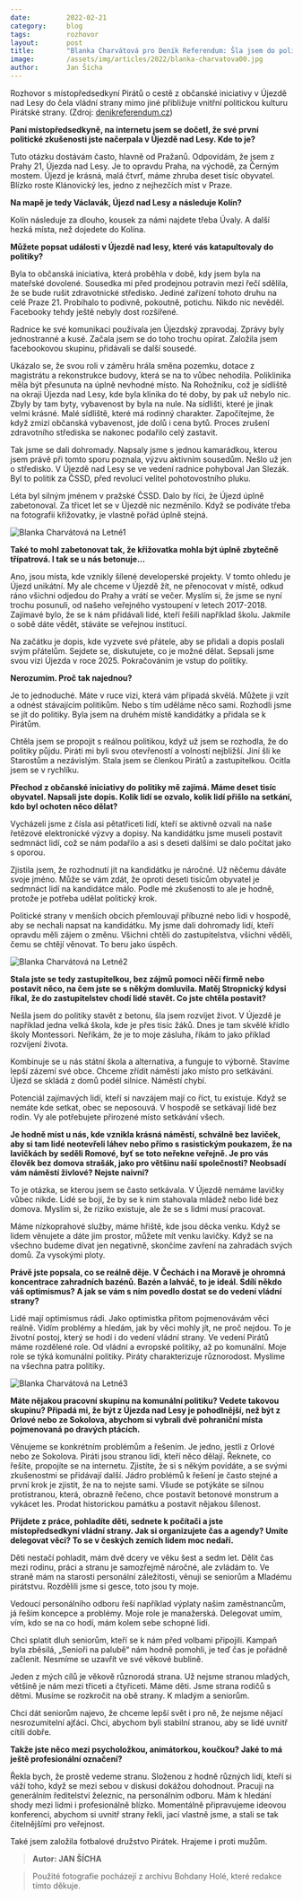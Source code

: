 ```yaml
---
date:         2022-02-21
category:     blog
tags:         rozhovor
layout:       post
title:        "Blanka Charvátová pro Deník Referendum: Šla jsem do politiky rozvíjet život, ne stavět z betonu"
image:        /assets/img/articles/2022/blanka-charvatova00.jpg
author:       Jan Šícha
---
```


Rozhovor s místopředsedkyní Pirátů o cestě z občanské iniciativy v Újezdě nad Lesy do čela vládní strany mimo jiné přibližuje vnitřní politickou kulturu Pirátské strany. (Zdroj: [denikreferendum.cz](https://denikreferendum.cz/clanek/33686-blanka-charvatova-sla-jsem-do-politiky-rozvijet-zivot-ne-stavet-z-betonu?fbclid=IwAR2cPlvjT4QkVoxdjcaFNyrYgj7W0rEa4UVTPBTqLWm-d54RSC2dmjyls8Y))

**Paní místopředsedkyně, na internetu jsem se dočetl, že své první politické zkušenosti jste načerpala v Újezdě nad Lesy. Kde to je?**

Tuto otázku dostávám často, hlavně od Pražanů. Odpovídám, že jsem z Prahy 21, Újezda nad Lesy. Je to opravdu Praha, na východě, za Černým mostem. Újezd je krásná, malá čtvrť, máme zhruba deset tisíc obyvatel. Blízko roste Klánovický les, jedno z nejhezčích míst v Praze.

**Na mapě je tedy Václavák, Újezd nad Lesy a následuje Kolín?**

Kolín následuje za dlouho, kousek za námi najdete třeba Úvaly. A další hezká místa, než dojedete do Kolína.

**Můžete popsat události v Újezdě nad lesy, které vás katapultovaly do politiky?**

Byla to občanská iniciativa, která proběhla v době, kdy jsem byla na mateřské dovolené. Sousedka mi před prodejnou potravin mezi řečí sdělila, že se bude rušit zdravotnické středisko. Jediné zařízení tohoto druhu na celé Praze 21. Probíhalo to podivně, pokoutně, potichu. Nikdo nic nevěděl. Facebooky tehdy ještě nebyly dost rozšířené.

Radnice ke své komunikaci používala jen Újezdský zpravodaj. Zprávy byly jednostranné a kusé. Začala jsem se do toho trochu opírat. Založila jsem facebookovou skupinu, přidávali se další sousedé.

Ukázalo se, že svou roli v záměru hrála směna pozemku, dotace z magistrátu a rekonstrukce budovy, která se na to vůbec nehodila. Poliklinika měla být přesunuta na úplně nevhodné místo. Na Rohožníku, což je sídliště na okraji Újezda nad Lesy, kde byla klinika do té doby, by pak už nebylo nic. Zbyly by tam byty, vybavenost by byla na nule.
Na sídlišti, které je jinak velmi krásné. Malé sídliště, které má rodinný charakter. Započítejme, že když zmizí občanská vybavenost, jde dolů i cena bytů. Proces zrušení zdravotního střediska se nakonec podařilo celý zastavit.

Tak jsme se dali dohromady. Napsaly jsme s jednou kamarádkou, kterou jsem právě při tomto sporu poznala, výzvu aktivním sousedům. Nešlo už jen o středisko. V Újezdě nad Lesy se ve vedení radnice pohyboval Jan Slezák. Byl to politik za ČSSD, před revolucí velitel pohotovostního pluku.

Léta byl silným jménem v pražské ČSSD. Dalo by říci, že Újezd úplně zabetonoval. Za třicet let se v Újezdě nic nezměnilo. Když se podíváte třeba na fotografii křižovatky, je vlastně pořád úplně stejná.

![Blanka Charvátová na Letné1](https://pirati.cz/assets/img/articles/2022/blanka-charvatova-letna3.jpg)

**Také to mohl zabetonovat tak, že křižovatka mohla být úplně zbytečně třípatrová. I tak se u nás betonuje…**

Ano, jsou místa, kde vznikly šílené developerské projekty. V tomto ohledu je Újezd unikátní. My ale chceme v Újezdě žít, ne přenocovat v místě, odkud ráno všichni odjedou do Prahy a vrátí se večer. Myslím si, že jsme se nyní trochu posunuli, od našeho veřejného vystoupení v letech 2017-2018. Zajímavé bylo, že se k nám přidávali lidé, kteří řešili například školu. Jakmile o sobě dáte vědět, stáváte se veřejnou institucí.

Na začátku je dopis, kde vyzvete své přátele, aby se přidali a dopis poslali svým přátelům. Sejdete se, diskutujete, co je možné dělat. Sepsali jsme svou vizi Újezda v roce 2025. Pokračováním je vstup do politiky.

**Nerozumím. Proč tak najednou?**

Je to jednoduché. Máte v ruce vizi, která vám připadá skvělá. Můžete ji vzít a odnést stávajícím politikům. Nebo s tím uděláme něco sami. Rozhodli jsme se jít do politiky. Byla jsem na druhém místě kandidátky a přidala se k Pirátům.

Chtěla jsem se propojit s reálnou politikou, když už jsem se rozhodla, že do politiky půjdu. Piráti mi byli svou otevřeností a volností nejbližší. Jiní šli ke Starostům a nezávislým. Stala jsem se členkou Pirátů a zastupitelkou. Ocitla jsem se v rychlíku.

**Přechod z občanské iniciativy do politiky mě zajímá. Máme deset tisíc obyvatel. Napsali jste dopis. Kolik lidí se ozvalo, kolik lidí přišlo na setkání, kdo byl ochoten něco dělat?**

Vycházeli jsme z čísla asi pětatřiceti lidí, kteří se aktivně ozvali na naše řetězové elektronické výzvy a dopisy. Na kandidátku jsme museli postavit sedmnáct lidí, což se nám podařilo a asi s deseti dalšími se dalo počítat jako s oporou.

Zjistila jsem, že rozhodnutí jít na kandidátku je náročné. Už něčemu dáváte svoje jméno. Může se vám zdát, že oproti deseti tisícům obyvatel je sedmnáct lidí na kandidátce málo. Podle mé zkušenosti to ale je hodně, protože je potřeba udělat politický krok.

Politické strany v menších obcích přemlouvají příbuzné nebo lidi v hospodě, aby se nechali napsat na kandidátku. My jsme dali dohromady lidí, kteří opravdu měli zájem o změnu. Všichni chtěli do zastupitelstva, všichni věděli, čemu se chtějí věnovat. To beru jako úspěch.

![Blanka Charvátová na Letné2](https://pirati.cz/assets/img/articles/2022/blanka-charvatova-letna2.jpg)

**Stala jste se tedy zastupitelkou, bez zájmů pomoci něčí firmě nebo postavit něco, na čem jste se s někým domluvila. Matěj Stropnický kdysi říkal, že do zastupitelstev chodí lidé stavět. Co jste chtěla postavit?**

Nešla jsem do politiky stavět z betonu, šla jsem rozvíjet život. V Újezdě je například jedna velká škola, kde je přes tisíc žáků. Dnes je tam skvělé křídlo školy Montessori. Neříkám, že je to moje zásluha, říkám to jako příklad rozvíjení života.

Kombinuje se u nás státní škola a alternativa, a funguje to výborně. Stavíme lepší zázemí své obce. Chceme zřídit náměstí jako místo pro setkávání. Újezd se skládá z domů podél silnice. Náměstí chybí.

Potenciál zajímavých lidí, kteří si navzájem mají co říct, tu existuje. Když se nemáte kde setkat, obec se neposouvá. V hospodě se setkávají lidé bez rodin. Vy ale potřebujete přirozené místo setkávání všech.

**Je hodně míst u nás, kde vznikla krásná náměstí, schválně bez laviček, aby si tam lidé neotevřeli láhev nebo přímo s rasistickým poukazem, že na lavičkách by seděli Romové, byť se toto neřekne veřejně. Je pro vás člověk bez domova strašák, jako pro většinu naší společnosti? Neobsadí vám náměstí živlové? Nejste naivní?**

To je otázka, se kterou jsem se často setkávala. V Újezdě nemáme lavičky vůbec nikde. Lidé se bojí, že by se k nim stahovala mládež nebo lidé bez domova. Myslím si, že riziko existuje, ale že se s lidmi musí pracovat.

Máme nízkoprahové služby, máme hřiště, kde jsou děcka venku. Když se lidem věnujete a dáte jim prostor, můžete mít venku lavičky. Když se na všechno budeme dívat jen negativně, skončíme zavření na zahradách svých domů. Za vysokými ploty.

**Právě jste popsala, co se reálně děje. V Čechách i na Moravě je ohromná koncentrace zahradních bazénů. Bazén a lahváč, to je ideál. Sdílí někdo váš optimismus? A jak se vám s ním povedlo dostat se do vedení vládní strany?**

Lidé mají optimismus rádi. Jako optimistka přitom pojmenovávám věci reálně. Vidím problémy a hledám, jak by věci mohly jít, ne proč nejdou. To je životní postoj, který se hodí i do vedení vládní strany. Ve vedení Pirátů máme rozdělené role. Od vládní a evropské politiky, až po komunální. Moje role se týká komunální politiky. Piráty charakterizuje různorodost. Myslíme na všechna patra politiky.

![Blanka Charvátová na Letné3](https://pirati.cz/assets/img/articles/2022/blanka-charvatova-letna1.jpg)

**Máte nějakou pracovní skupinu na komunální politiku? Vedete takovou skupinu? Připadá mi, že být z Újezda nad Lesy je pohodlnější, než být z Orlové nebo ze Sokolova, abychom si vybrali dvě pohraniční místa pojmenovaná po dravých ptácích.**

Věnujeme se konkrétním problémům a řešením. Je jedno, jestli z Orlové nebo ze Sokolova. Piráti jsou stranou lidí, kteří něco dělají. Řeknete, co řešíte, propojíte se na internetu. Zjistíte, že si s někým povídáte, a se svými zkušenostmi se přidávají další.
Jádro problémů k řešení je často stejné a první krok je zjistit, že na to nejste sami. Všude se potýkáte se silnou protistranou, která, obrazně řečeno, chce postavit betonové monstrum a vykácet les. Prodat historickou památku a postavit nějakou šílenost.

**Přijdete z práce, pohladíte děti, sednete k počítači a jste místopředsedkyní vládní strany. Jak si organizujete čas a agendy? Umíte delegovat věci? To se v českých zemích lidem moc nedaří.**

Děti nestačí pohladit, mám dvě dcery ve věku šest a sedm let. Dělit čas mezi rodinu, práci a stranu je samozřejmě náročné, ale zvládám to. Ve straně mám na starosti personální záležitosti, věnuji se seniorům a Mladému pirátstvu. Rozdělili jsme si gesce, toto jsou ty moje.

Vedoucí personálního odboru řeší například výplaty našim zaměstnancům, já řeším koncepce a problémy. Moje role je manažerská. Delegovat umím, vím, kdo se na co hodí, mám kolem sebe schopné lidi.

Chci splatit dluh seniorům, kteří se k nám před volbami připojili. Kampaň byla zběsilá, „Senioři na palubě“ nám hodně pomohli, je teď čas je pořádně začlenit. Nesmíme se uzavřít ve své věkové bublině.

Jeden z mých cílů je věkově různorodá strana. Už nejsme stranou mladých, většině je nám mezi třiceti a čtyřiceti. Máme děti. Jsme strana rodičů s dětmi. Musíme se rozkročit na obě strany. K mladým a seniorům.

Chci dát seniorům najevo, že chceme lepší svět i pro ně, že nejsme nějací nesrozumitelní ajťáci. Chci, abychom byli stabilní stranou, aby se lidé uvnitř cítili dobře.

**Takže jste něco mezi psycholožkou, animátorkou, koučkou? Jaké to má ještě profesionální označení?**

Řekla bych, že prostě vedeme stranu. Složenou z hodně různých lidí, kteří si váží toho, když se mezi sebou v diskusi dokážou dohodnout. Pracuji na generálním ředitelství železnic, na personálním odboru. Mám k hledání shody mezi lidmi i profesionálně blízko. Momentálně připravujeme ideovou konferenci, abychom si uvnitř strany řekli, jací vlastně jsme, a stali se tak čitelnějšími pro veřejnost.

Také jsem založila fotbalové družstvo Pirátek. Hrajeme i proti mužům.

> **Autor: JAN ŠÍCHA**

> Použité fotografie pocházejí z archivu Bohdany Holé, které redakce tímto děkuje.
